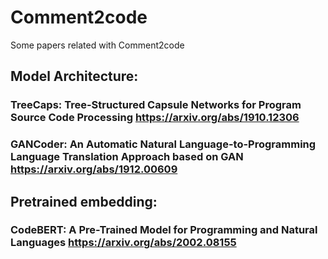 # Comment2code
Some papers related with Comment2code

## Model Architecture:
### TreeCaps: Tree-Structured Capsule Networks for Program Source Code Processing https://arxiv.org/abs/1910.12306
### GANCoder: An Automatic Natural Language-to-Programming Language Translation Approach based on GAN https://arxiv.org/abs/1912.00609


## Pretrained embedding:
### CodeBERT: A Pre-Trained Model for Programming and Natural Languages https://arxiv.org/abs/2002.08155
